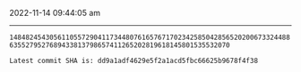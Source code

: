 2022-11-14 09:44:05 am

---

`14848245430561105572904117344807616576717023425850428565202006733244886355279527689433813798657411265202819618145801535532070`

`Latest commit SHA is: dd9a1adf4629e5f2a1acd5fbc66625b9678f4f38 `
